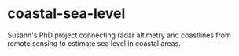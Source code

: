 # coastal-sea-level
Susann's PhD project connecting radar altimetry and coastlines from remote sensing to estimate sea level in coastal areas.
